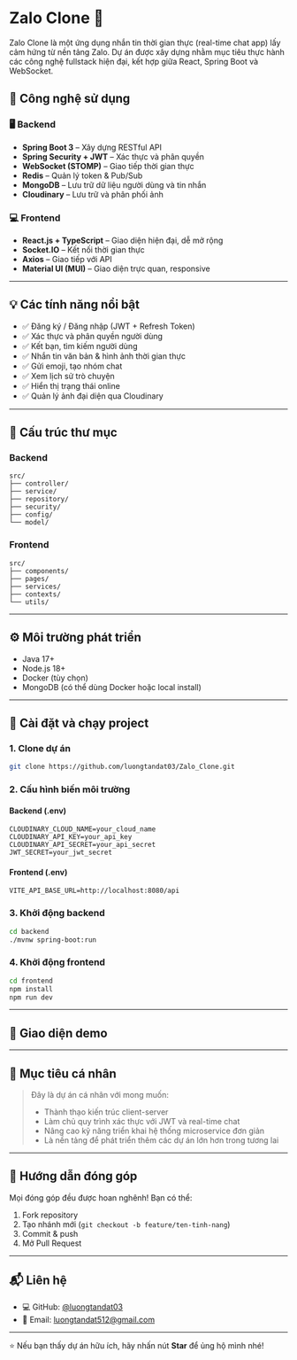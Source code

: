 # Zalo Clone 🚀

Zalo Clone là một ứng dụng nhắn tin thời gian thực (real-time chat app) lấy cảm hứng từ nền tảng Zalo. Dự án được xây dựng nhằm mục tiêu thực hành các công nghệ fullstack hiện đại, kết hợp giữa React, Spring Boot và WebSocket.

## 🔧 Công nghệ sử dụng

### 🖥 Backend
- **Spring Boot 3** – Xây dựng RESTful API
- **Spring Security + JWT** – Xác thực và phân quyền
- **WebSocket (STOMP)** – Giao tiếp thời gian thực
- **Redis** – Quản lý token & Pub/Sub
- **MongoDB** – Lưu trữ dữ liệu người dùng và tin nhắn
- **Cloudinary** – Lưu trữ và phân phối ảnh

### 💻 Frontend
- **React.js + TypeScript** – Giao diện hiện đại, dễ mở rộng
- **Socket.IO** – Kết nối thời gian thực
- **Axios** – Giao tiếp với API
- **Material UI (MUI)** – Giao diện trực quan, responsive

---

## 💡 Các tính năng nổi bật

- ✅ Đăng ký / Đăng nhập (JWT + Refresh Token)
- ✅ Xác thực và phân quyền người dùng
- ✅ Kết bạn, tìm kiếm người dùng
- ✅ Nhắn tin văn bản & hình ảnh thời gian thực
- ✅ Gửi emoji, tạo nhóm chat
- ✅ Xem lịch sử trò chuyện
- ✅ Hiển thị trạng thái online
- ✅ Quản lý ảnh đại diện qua Cloudinary

---

## 📁 Cấu trúc thư mục

### Backend
```
src/
├── controller/
├── service/
├── repository/
├── security/
├── config/
└── model/
```

### Frontend
```
src/
├── components/
├── pages/
├── services/
├── contexts/
└── utils/
```

---

## ⚙️ Môi trường phát triển

- Java 17+
- Node.js 18+
- Docker (tùy chọn)
- MongoDB (có thể dùng Docker hoặc local install)

---

## 🚀 Cài đặt và chạy project

### 1. Clone dự án
```bash
git clone https://github.com/luongtandat03/Zalo_Clone.git
```

### 2. Cấu hình biến môi trường

#### Backend (.env)
```env
CLOUDINARY_CLOUD_NAME=your_cloud_name
CLOUDINARY_API_KEY=your_api_key
CLOUDINARY_API_SECRET=your_api_secret
JWT_SECRET=your_jwt_secret
```

#### Frontend (.env)
```env
VITE_API_BASE_URL=http://localhost:8080/api
```

### 3. Khởi động backend
```bash
cd backend
./mvnw spring-boot:run
```

### 4. Khởi động frontend
```bash
cd frontend
npm install
npm run dev
```

---

## 📸 Giao diện demo



---

## 🎯 Mục tiêu cá nhân

> Đây là dự án cá nhân với mong muốn:
> - Thành thạo kiến trúc client-server
> - Làm chủ quy trình xác thực với JWT và real-time chat
> - Nâng cao kỹ năng triển khai hệ thống microservice đơn giản
> - Là nền tảng để phát triển thêm các dự án lớn hơn trong tương lai

---

## 🤝 Hướng dẫn đóng góp

Mọi đóng góp đều được hoan nghênh! Bạn có thể:
1. Fork repository
2. Tạo nhánh mới (`git checkout -b feature/ten-tinh-nang`)
3. Commit & push
4. Mở Pull Request

---

## 📬 Liên hệ

- 💻 GitHub: [@luongtandat03](https://github.com/luongtandat03)
- 📧 Email: luongtandat512@gmail.com

---

⭐ Nếu bạn thấy dự án hữu ích, hãy nhấn nút **Star** để ủng hộ mình nhé!
